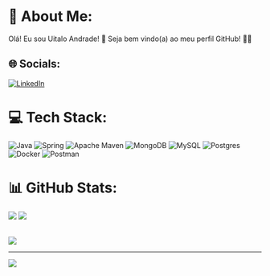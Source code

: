 # 💫 About Me:
Olá! Eu sou Uitalo Andrade! 🌱 Seja bem vindo(a) ao meu perfil GitHub! 👋🏻


## 🌐 Socials:
[![LinkedIn](https://img.shields.io/badge/LinkedIn-%230077B5.svg?logo=linkedin&logoColor=white)](https://linkedin.com/in/https://www.linkedin.com/in/uitalo-andrade-dos-reis) 

# 💻 Tech Stack:
![Java](https://img.shields.io/badge/java-%23ED8B00.svg?style=plastic&logo=java&logoColor=white) ![Spring](https://img.shields.io/badge/spring-%236DB33F.svg?style=plastic&logo=spring&logoColor=white) ![Apache Maven](https://img.shields.io/badge/Apache%20Maven-C71A36?style=plastic&logo=Apache%20Maven&logoColor=white) ![MongoDB](https://img.shields.io/badge/MongoDB-%234ea94b.svg?style=plastic&logo=mongodb&logoColor=white) ![MySQL](https://img.shields.io/badge/mysql-%2300f.svg?style=plastic&logo=mysql&logoColor=white) ![Postgres](https://img.shields.io/badge/postgres-%23316192.svg?style=plastic&logo=postgresql&logoColor=white) ![Docker](https://img.shields.io/badge/docker-%230db7ed.svg?style=plastic&logo=docker&logoColor=white) ![Postman](https://img.shields.io/badge/Postman-FF6C37?style=plastic&logo=postman&logoColor=white)
# 📊 GitHub Stats:
![](https://github-readme-stats.vercel.app/api?username=UitaloAndrade&theme=dark&hide_border=false&include_all_commits=false&count_private=true)
![](https://github-readme-stats.vercel.app/api/top-langs/?username=UitaloAndrade&theme=dark&hide_border=false&include_all_commits=false&count_private=true&layout=compact)
<br/><br/>

![](https://github-readme-streak-stats.herokuapp.com/?user=UitaloAndrade&theme=dark&hide_border=false)<br/>

---
[![](https://visitcount.itsvg.in/api?id=UitaloAndrade&icon=5&color=12)](https://visitcount.itsvg.in)

<!-- Proudly created with GPRM ( https://gprm.itsvg.in ) -->
